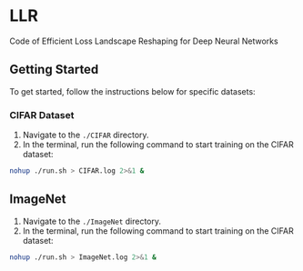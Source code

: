 # LLR
Code of Efficient Loss Landscape Reshaping for Deep Neural Networks

## Getting Started

To get started, follow the instructions below for specific datasets:

### CIFAR Dataset
1. Navigate to the `./CIFAR` directory.
2. In the terminal, run the following command to start training on the CIFAR dataset:
```bash
nohup ./run.sh > CIFAR.log 2>&1 &
```
## ImageNet
1. Navigate to the `./ImageNet` directory.
2. In the terminal, run the following command to start training on the CIFAR dataset:
```bash
nohup ./run.sh > ImageNet.log 2>&1 &
```

